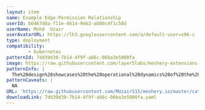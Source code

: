 ```yaml
---
layout: item
name: Example Edge-Permission Relationship
userId: b6467d0a-f11e-4614-9eb2-ab80c4f1c58d
userName: Mohd  Uzair
userAvatarURL: https://lh3.googleusercontent.com/a/default-user=s96-c
type: deployment
compatibility: 
        - kubernetes
patternId: 7dd39d30-7b14-4f9f-a66c-06ba3e5000fa
image: https://raw.githubusercontent.com/layer5labs/meshery-extensions-packages/master/action-assets/design-assets/7dd39d30-7b14-4f9f-a66c-06ba3e5000fa-light.png,https://raw.githubusercontent.com/layer5labs/meshery-extensions-packages/master/action-assets/design-assets/7dd39d30-7b14-4f9f-a66c-06ba3e5000fa-dark.png
patternInfo: |
  The%20design%20showcases%20the%20operational%20dynamics%20of%20the%20Edge-Permission%20relationship.%20To%20engage%20with%20its%20functionality%2C%20adhere%20to%20the%20sequential%20steps%20below%3A%0A1.%20Duplicate%20this%20design%20by%20cloning%20it.%0A2.%20Modify%20the%20name%20of%20the%20service%20account.%0AUpon%20completion%2C%20you'll%20notice%20that%20the%20connection%20visually%20represented%20by%20the%20edge%20vanishes%2C%20and%20the%20ClusterRoleBinding%20(CRB)%20is%20disassociated%20from%20both%20the%20ClusterRole%20(CR)%20and%20Service%20Account%20(SA).%0ATo%20restore%20this%20relationship%2C%20you%20can%20either%2C%0A1.%20Drag%20the%20CRB%20from%20the%20CR%20to%20the%20SA%2C%20then%20release%20the%20mouse%20click.%20This%20action%20triggers%20the%20recreation%20of%20the%20relationship%2C%20as%20the%20relationship%20constraints%20get%20satisfied.%0A2.%20Or%2C%20revert%20the%20name%20of%20the%20SA.%20This%20automatically%20recreates%20the%20relationship%2C%20as%20the%20relationship%20constraints%20get%20satisfied.%0A%0AThese%20are%20a%20few%20of%20the%20ways%20to%20experience%20this%20relationship.
patternCaveats: |
  NA
URL: 'https://raw.githubusercontent.com/MUzairS15/meshery.io/master/catalog/7dd39d30-7b14-4f9f-a66c-06ba3e5000fa.yaml'
downloadLink: 7dd39d30-7b14-4f9f-a66c-06ba3e5000fa.yaml
---
```


